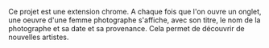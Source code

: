 Ce projet est une extension chrome. A chaque fois que l'on ouvre un onglet, une oeuvre d'une femme photographe s'affiche, avec son titre, le nom de la photographe et sa date et sa provenance. Cela permet de découvrir de nouvelles artistes. 
